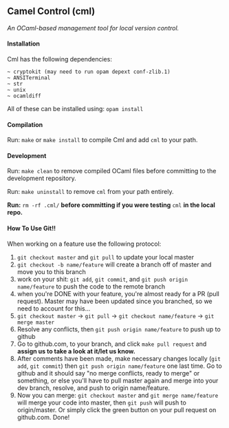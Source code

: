 ## Camel Control (cml)

*An OCaml-based management tool for local version control.*

#### Installation

Cml has the following dependencies: <br>

	~ cryptokit (may need to run opam depext conf-zlib.1)
	~ ANSITerminal
	~ str
	~ unix
	~ ocamldiff

All of these can be installed using: `opam install`

#### Compilation

Run: `make` or `make install` to compile Cml and add `cml` to your path.

#### Development

Run: `make clean` to remove compiled OCaml files before committing to the development repository.

Run: `make uninstall` to remove `cml` from your path entirely.

**Run:** `rm -rf .cml/` **before committing if you were testing** `cml` **in the local repo.**

#### How To Use Git!!

When working on a feature use the following protocol:

1. `git checkout master` and `git pull` to update your local master
2. `git checkout -b name/feature` will create a branch off of master and move you to this branch
3. work on your shit: `git add`, `git commit`, and `git push origin name/feature` to push the code to the remote branch
4. when you're DONE with your feature, you're almost ready for a PR (pull request). Master may have been updated since you branched, so we need to account for this...
5. `git checkout master` -> `git pull` -> `git checkout name/feature` -> `git merge master`
6. Resolve any conflicts, then `git push origin name/feature` to push up to github
8. Go to github.com, to your branch, and click `make pull request` and **assign us to take a look at it/let us know.**
9. After comments have been made, make necessary changes locally (`git add`, `git commit`) then `git push origin name/feature` one last time. Go to github and it should say "no merge conflicts, ready to merge" or something, or else you'll have to pull master again and merge into your dev branch, resolve, and push to origin name/feature.
10. Now you can merge: `git checkout master` and `git merge name/feature` will merge your code into master, then `git push` will push to origin/master. Or simply click the green button on your pull request on github.com. Done!
